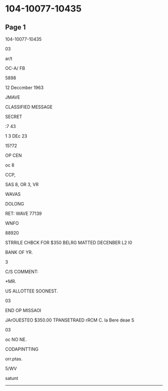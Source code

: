 # 104-10077-10435

## Page 1

104-10077-10435

03

ar/t

OC-A/ FB

5898

12 Deccmber 1963

JMAVE

CLASSIFIED MESSAGE

SECRET

:7 43

1 3 DEc 23

15?72

OP CEN

oc 8

CCP,

SAS 8, OR 3, VR

WAVAS

DOLONG

RET: WAVE 77139

WNFO

88920

STRRILE CHBCK FOR $350 BELRG MATTED DECENBER L2 I0

BANK OF YR.

3

C/S COMMENT:

*MR.

US ALLOTTEE SOONEST.

03

END OP MISSAOI

JArOUESTEO $350.00 TPANSETRAED rRCM C. la Bere deae S

03

ос NO NE.

CODAPINTTING

orr.ptas.

5/WV

satunt

---

